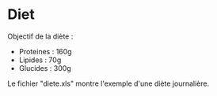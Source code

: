 # Diet
Objectif de la diète : 

  - Proteines : 160g
  - Lipides : 70g
  - Glucides : 300g
 
 Le fichier "diete.xls" montre l'exemple d'une diète journalière.
